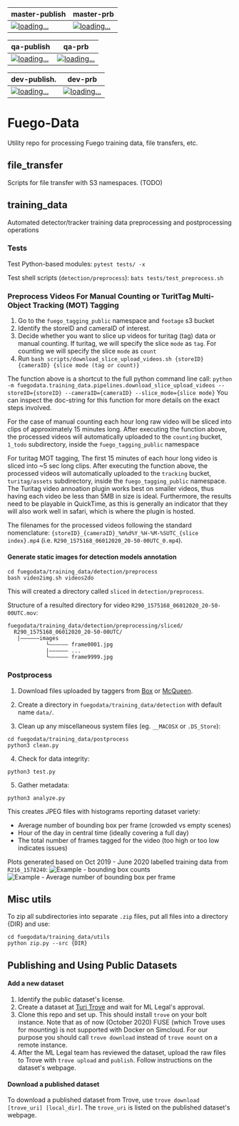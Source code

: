 | master-publish | master-prb |
|----------------|------------|
|[![loading...](https://badges.pie.apple.com/badges/rio?p=retailappsatx-fuego-data&s=retailappsatx-fuego-data-master-publish)](https://rio.apple.com/projects/retailappsatx-fuego-data)|[![loading...](https://badges.pie.apple.com/badges/rio?p=retailappsatx-fuego-data&s=retailappsatx-fuego-data-master-prb)](https://rio.apple.com/projects/retailappsatx-fuego-data)|

|qa-publish    |qa-prb    |
|----------------|------------|
|[![loading...](https://badges.pie.apple.com/badges/rio?p=retailappsatx-fuego-data&s=retailappsatx-fuego-data-qa-publish)](https://rio.apple.com/projects/retailappsatx-fuego-data)|[![loading...](https://badges.pie.apple.com/badges/rio?p=retailappsatx-fuego-data&s=retailappsatx-fuego-data-qa-prb)](https://rio.apple.com/projects/retailappsatx-fuego-data)|

| dev-publish.   |  dev-prb   |
|----------------|------------|
|[![loading...](https://badges.pie.apple.com/badges/rio?p=retailappsatx-fuego-data&s=retailappsatx-fuego-data-dev-publish)](https://rio.apple.com/projects/retailappsatx-fuego-data)|[![loading...](https://badges.pie.apple.com/badges/rio?p=retailappsatx-fuego-data&s=retailappsatx-fuego-data-dev-prb)](https://rio.apple.com/projects/retailappsatx-fuego-data)|


# Fuego-Data
Utility repo for processing Fuego training data, file transfers, etc.

## file_transfer 
Scripts for file transfer with S3 namespaces. (TODO)

## training_data
Automated detector/tracker training data preprocessing and postprocessing operations

### Tests
Test Python-based modules:
```pytest tests/ -x```

Test shell scripts (`detection/preprocess`):
```bats tests/test_preprocess.sh ```

### Preprocess Videos For Manual Counting or TuritTag Multi-Object Tracking (MOT) Tagging

1. Go to the `fuego_tagging_public` namespace and `footage` s3 bucket
2. Identify the storeID and cameraID of interest.
3. Decide whether you want to slice up videos for turitag (tag) data or manual counting. If turitag, we will specify the slice `mode` as `tag`. For counting we will specify the slice `mode` as `count`
3. Run `bash scripts/download_slice_upload_videos.sh {storeID} {cameraID} {slice mode (tag or count)}`

The function above is a shortcut to the full python command line call: 
```python -m fuegodata.training_data.pipelines.download_slice_upload_videos --storeID={storeID} --cameraID={cameraID} --slice_mode={slice mode}```
You can inspect the doc-string for this function for more details on the exact steps involved.

For the case of manual counting each hour long raw video will be sliced into clips of approximately 15 minutes long. After executing the function above, the processed videos will automatically uploaded to the `counting` bucket, `1_todo` subdirectory, inside the `fuego_tagging_public` namespace

For turitag MOT tagging, The first 15 minutes of each hour long video is sliced into ~5 sec long clips. After executing the function above, the processed videos will automatically uploaded to the `tracking` bucket, `turitag/assets` subdirectory, inside the `fuego_tagging_public` namespace. The Turitag video annoation plugin works best on smaller videos, thus having each video be less than 5MB in size is ideal. Furthermore, the results need to be playable in QuickTime, as this is generally an indicator that they will also work well in safari, which is where the plugin is hosted.

The filenames for the processed videos following the standard nomenclature: `{storeID}_{cameraID}_%m%d%Y_%H-%M-%SUTC_{slice index}.mp4` (i.e. `R290_1575168_06012020_20-50-00UTC_0.mp4`).

#### Generate static images for detection models annotation
```
cd fuegodata/training_data/detection/preprocess
bash video2img.sh videos2do
```
This will created a directory called `sliced` in `detection/preprocess`. 

Structure of a resulted directory for video `R290_1575168_06012020_20-50-00UTC.mov`:
```
fuegodata/training_data/detection/preprocessing/sliced/
  R290_1575168_06012020_20-50-00UTC/
   |——————images
            └—————— frame0001.jpg
            |—————— ...
            └—————— frame9999.jpg
```

### Postprocess
1. Download files uploaded by taggers from [Box](https://apple.ent.box.com/folder/94008743418) or [McQueen](https://store-test.blobstore.apple.com/detection/3_completed).

2. Create a directory in `fuegodata/training_data/detection` with default name `data/`.

3. Clean up any miscellaneous system files (eg. `__MACOSX` or `.DS_Store`):
```
cd fuegodata/training_data/postprocess
python3 clean.py
```

4. Check for data integrity:
```
python3 test.py
```

5. Gather metadata:
```
python3 analyze.py
```
This creates JPEG files with histograms reporting dataset variety:
- Average number of bounding box per frame (crowded vs empty scenes)
- Hour of the day in central time (ideally covering a full day)
- The total number of frames tagged for the video (too high or too low indicates issues) 

Plots generated based on Oct 2019 - June 2020 labelled training data from `R216_1578240`:
![Example - bounding box counts](https://github.pie.apple.com/RetailAppsATX/Fuego-Data/tree/master/fuegodata/training_data/detection/postprocess/bboxes.jpg)
![Example - Average number of bounding box per frame](https://github.pie.apple.com/RetailAppsATX/Fuego-Data/tree/master/fuegodata/training_data/detection/postprocess/hours.jpg)

## Misc utils
To zip all subdirectories into separate `.zip` files, put all files into a directory {DIR} and use:
```
cd fuegodata/training_data/utils
python zip.py --src {DIR}
```

## Publishing and Using Public Datasets

#### Add a new dataset
1. Identify the public dataset's license.
2. Create a dataset at [Turi Trove](https://turitrove.apple.com/) and wait for ML Legal's approval.
3. Clone this repo and set up. This should install `trove` on your bolt instance. Note that as of now (October 2020) FUSE (which Trove uses for mounting) is not supported with Docker on Simcloud. For our purpose you should call `trove download` instead of `trove mount` on a remote instance.
4. After the ML Legal team has reviewed the dataset, upload the raw files to Trove with `trove upload` and `publish`. Follow instructions on the dataset's webpage.

#### Download a published dataset
To download a published dataset from Trove, use `trove download [trove_uri] [local_dir]`. The `trove_uri` is listed on the published dataset's webpage.